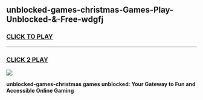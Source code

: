 
## unblocked-games-christmas-Games-Play-Unblocked-&-Free-wdgfj
<h3>
<a href="https://premium76.site?title=unblocked-games-christmas&ref=24A">CLICK TO PLAY</a></h3>
<hr>

<h3>
<a href="https://premium76.site?title=unblocked-games-christmas&ref=24A">CLICK 2 PLAY</a>
  
</h3>

<a href="https://premium76.site?title=unblocked-games-christmas&ref=24A"><img src="https://clearcache.store/games.png"></a>


**unblocked-games-christmas games unblocked: Your Gateway to Fun and Accessible Online Gaming**
